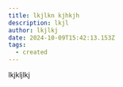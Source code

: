 ```yaml
---
title: lkjlkn kjhkjh
description: lkjl
author: lkjlkj
date: 2024-10-09T15:42:13.153Z
tags:
  - created
---
```

l﻿kjkljlkj